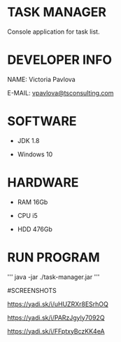 # TASK MANAGER 

Console application for task list.

# DEVELOPER INFO 

NAME: Victoria Pavlova

E-MAIL: vpavlova@tsconsulting.com

# SOFTWARE 

* JDK 1.8 

* Windows 10

# HARDWARE

* RAM 16Gb

* CPU i5

* HDD 476Gb

# RUN PROGRAM

'''
java -jar ./task-manager.jar
'''



#SCREENSHOTS 

https://yadi.sk/i/uHUZRXr8ESrhOQ

https://yadi.sk/i/PARzJgyly7092Q

https://yadi.sk/i/FFptxyBczKK4eA